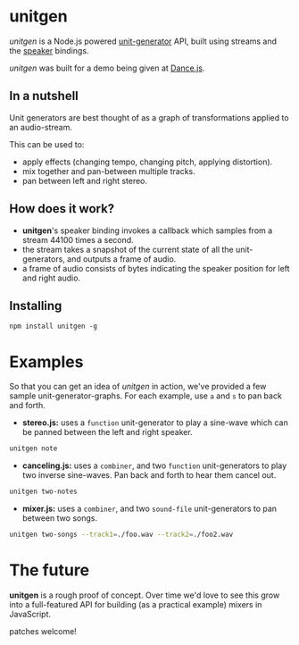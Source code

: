 # unitgen

_unitgen_ is a Node.js powered [unit-generator](http://en.wikipedia.org/wiki/Unit_generator)
API, built using streams and the [speaker](https://github.com/TooTallNate/node-speaker) bindings.

_unitgen_ was built for a demo being given at [Dance.js](http://dancejs.io).

## In a nutshell

Unit generators are best thought of as a graph of transformations applied to an audio-stream.

This can be used to:

* apply effects (changing tempo, changing pitch, applying distortion).
* mix together and pan-between multiple tracks.
* pan between left and right stereo.

## How does it work?

* __unitgen__'s speaker binding invokes a callback which samples from a stream
44100 times a second.
* the stream takes a snapshot of the current state of all the unit-generators, and outputs
a frame of audio.
* a frame of audio consists of bytes indicating the speaker position for left and right audio.

## Installing

```
npm install unitgen -g
```

# Examples

So that you can get an idea of _unitgen_ in action, we've provided a few sample unit-generator-graphs.
For each example, use `a` and `s` to pan back and forth.

* **stereo.js:** uses a `function` unit-generator to play a sine-wave which can be panned between the left and right speaker.

```bash
unitgen note
```

* **canceling.js:** uses a `combiner`, and two `function` unit-generators to play two inverse sine-waves. Pan back and forth to hear them cancel out.

```bash
unitgen two-notes
```

* **mixer.js:** uses a `combiner`, and two `sound-file` unit-generators to pan between two songs.

```bash
unitgen two-songs --track1=./foo.wav --track2=./foo2.wav
```

# The future

__unitgen__ is a rough proof of concept. Over time we'd love to see this grow into a
full-featured API for building (as a practical example) mixers in JavaScript.

patches welcome!
